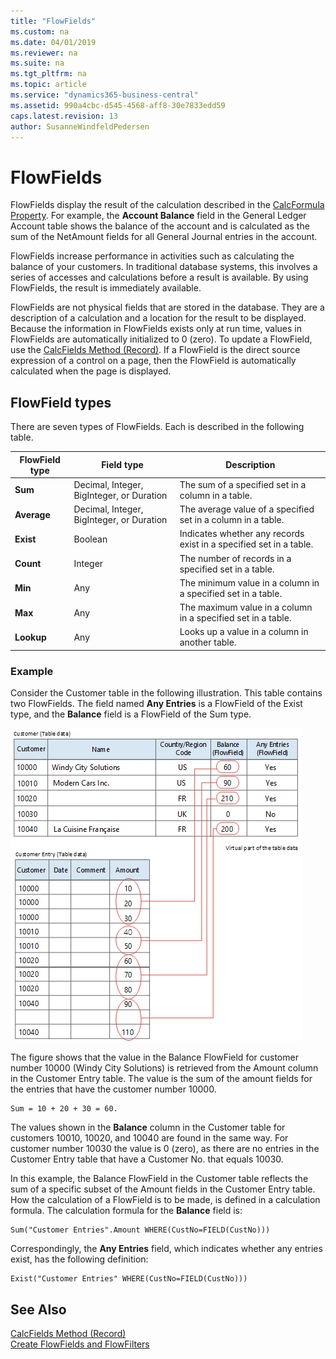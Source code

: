 ```yaml
---
title: "FlowFields"
ms.custom: na
ms.date: 04/01/2019
ms.reviewer: na
ms.suite: na
ms.tgt_pltfrm: na
ms.topic: article
ms.service: "dynamics365-business-central"
ms.assetid: 990a4cbc-d545-4568-aff8-30e7833edd59
caps.latest.revision: 13
author: SusanneWindfeldPedersen
---
```


# FlowFields
FlowFields display the result of the calculation described in the [CalcFormula Property](properties/devenv-calcformula-property.md). For example, the **Account Balance** field in the General Ledger Account table shows the balance of the account and is calculated as the sum of the NetAmount fields for all General Journal entries in the account.  
  
FlowFields increase performance in activities such as calculating the balance of your customers. In traditional database systems, this involves a series of accesses and calculations before a result is available. By using FlowFields, the result is immediately available.  
  
FlowFields are not physical fields that are stored in the database. They are a description of a calculation and a location for the result to be displayed. Because the information in FlowFields exists only at run time, values in FlowFields are automatically initialized to 0 (zero). To update a FlowField, use the [CalcFields Method (Record)](methods-auto/record/record-calcfields-method.md). If a FlowField is the direct source expression of a control on a page, then the FlowField is automatically calculated when the page is displayed.  
  
## FlowField types  
There are seven types of FlowFields. Each is described in the following table.  
  
|FlowField type|Field type|Description|  
|--------------|----------------|-----------------|  
|**Sum**|Decimal, Integer, BigInteger, or Duration|The sum of a specified set in a column in a table.|  
|**Average**|Decimal, Integer, BigInteger, or Duration|The average value of a specified set in a column in a table.|  
|**Exist**|Boolean|Indicates whether any records exist in a specified set in a table.|  
|**Count**|Integer|The number of records in a specified set in a table.|  
|**Min**|Any|The minimum value in a column in a specified set in a table.|  
|**Max**|Any|The maximum value in a column in a specified set in a table.|  
|**Lookup**|Any|Looks up a value in a column in another table.|  

### Example  
Consider the Customer table in the following illustration. This table contains two FlowFields. The field named **Any Entries** is a FlowField of the Exist type, and the **Balance** field is a FlowField of the Sum type.  
  
 ![Table that has two FlowFields](media/NAV_ADG_Diag_3.png "NAV\_ADG\_Diag\_3")  
  
The figure shows that the value in the Balance FlowField for customer number 10000 (Windy City Solutions) is retrieved from the Amount column in the Customer Entry table. The value is the sum of the amount fields for the entries that have the customer number 10000.  
  
```  
Sum = 10 + 20 + 30 = 60.  
```  
  
The values shown in the **Balance** column in the Customer table for customers 10010, 10020, and 10040 are found in the same way. For customer number 10030 the value is 0 (zero), as there are no entries in the Customer Entry table that have a Customer No. that equals 10030.  
  
In this example, the Balance FlowField in the Customer table reflects the sum of a specific subset of the Amount fields in the Customer Entry table. How the calculation of a FlowField is to be made, is defined in a calculation formula. The calculation formula for the **Balance** field is:  
  
```  
Sum("Customer Entries".Amount WHERE(CustNo=FIELD(CustNo)))  
```  
  
Correspondingly, the **Any Entries** field, which indicates whether any entries exist, has the following definition:  
  
```  
Exist("Customer Entries" WHERE(CustNo=FIELD(CustNo)))  
```  

## See Also  
[CalcFields Method (Record)](methods-auto/record/record-calcfields-method.md)  
[Create FlowFields and FlowFilters](devenv-creating-flowfields-and-flowfilters.md)  